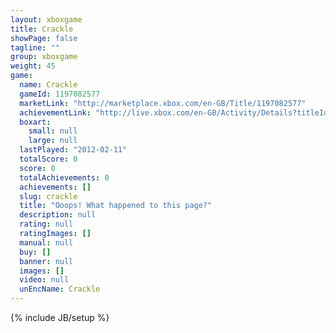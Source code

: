 ```yaml
---
layout: xboxgame
title: Crackle
showPage: false
tagline: ""
group: xboxgame
weight: 45
game: 
  name: Crackle
  gameId: 1197082577
  marketLink: "http://marketplace.xbox.com/en-GB/Title/1197082577"
  achievementLink: "http://live.xbox.com/en-GB/Activity/Details?titleId=1197082577"
  boxart: 
    small: null
    large: null
  lastPlayed: "2012-02-11"
  totalScore: 0
  score: 0
  totalAchievements: 0
  achievements: []
  slug: crackle
  title: "Ooops! What happened to this page?"
  description: null
  rating: null
  ratingImages: []
  manual: null
  buy: []
  banner: null
  images: []
  video: null
  unEncName: Crackle
---
```

{% include JB/setup %}